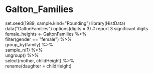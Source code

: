 # Galton_Families
set.seed(1989, sample.kind="Rounding")
library(HistData)
data("GaltonFamilies")
options(digits = 3)    # report 3 significant digits
female_heights <- GaltonFamilies %>%     
    filter(gender == "female") %>%     
    group_by(family) %>%     
    sample_n(1) %>%     
    ungroup() %>%     
    select(mother, childHeight) %>%     
    rename(daughter = childHeight) 
